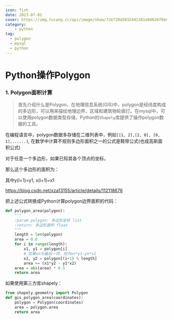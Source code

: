 ```yaml
---
icon: fish
date: 2023-07-01
cover: https://img.tucang.cc/api/image/show/72e720a5032441381e8d626f0e6538f1
category:
    - python
tag:
  - polygon
  - mysql
  - python
---
```



# Python操作Polygon


### 1. Polygon面积计算

> 首先介绍什么是Polygon，在地理信息系统(GIS)中，polygon是经纬度构成的多边形，可以用来描绘地理边界，区域和建筑物轮廓灯。在mysql中，可以使用polygon数据类型存储，Python的`Shapely`库提供了操作polygon数据的工具。

在编程语言中，polygon数据多存储在二维列表中，例如`[[1, 2],[2, 0], [0, 1],......]`,  在数学中计算不规则多边形面积之一的公式是鞋带公式(也成高斯面积公式)

对于任意一个多边形，如果已知其各个顶点的坐标，

那么这个多边形的面积为：



其中y(i+1)=y1, x(i+1)=x1

https://blog.csdn.net/xza13155/article/details/112118676

把上述公式转换成Python计算polygon边界面积的代码：

```python
def polygon_area(polygon):
    """
    :param polygon: 多边形坐标 list
    :return: 多边形面积 float
    """
    length = len(polygon)
    area = 0.0
    for i in range(length):
        x1, y1 = polygon[i]
        # 如果xn为最后一项，则为xn*y1-yn*x1
        x2, y2 = polygon[(i+1) % length]
        area += (x1*y2 - y1*x2)
    area = abs(area) * 0.5
    return area
```

如果使用第三方库shapely：

```python
from shapely.geometry import Polygon
def gis_polygon_area(coordinates):
    polygon = Polygon(coordinates)
    area = polygon.area
    return area
```

